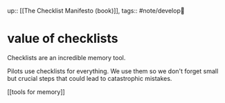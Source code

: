 up:: [[The Checklist Manifesto (book)]], 
tags:: #note/develop🍃 

# value of checklists



Checklists are an incredible memory tool.

Pilots use checklists for everything. We use them so we don't forget small but crucial steps that could lead to catastrophic mistakes.

[[tools for memory]]

